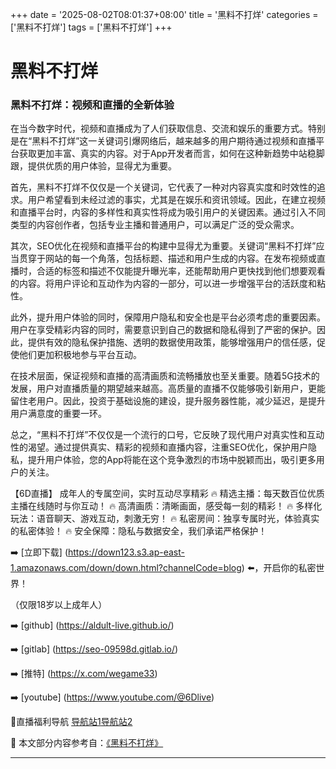 +++
date = '2025-08-02T08:01:37+08:00'
title = '黑料不打烊'
categories = ['黑料不打烊']
tags = ['黑料不打烊']
+++

# 黑料不打烊

### 黑料不打烊：视频和直播的全新体验

在当今数字时代，视频和直播成为了人们获取信息、交流和娱乐的重要方式。特别是在“黑料不打烊”这一关键词引爆网络后，越来越多的用户期待通过视频和直播平台获取更加丰富、真实的内容。对于App开发者而言，如何在这种新趋势中站稳脚跟，提供优质的用户体验，显得尤为重要。

首先，黑料不打烊不仅仅是一个关键词，它代表了一种对内容真实度和时效性的追求。用户希望看到未经过滤的事实，尤其是在娱乐和资讯领域。因此，在建立视频和直播平台时，内容的多样性和真实性将成为吸引用户的关键因素。通过引入不同类型的内容创作者，包括专业主播和普通用户，可以满足广泛的受众需求。

其次，SEO优化在视频和直播平台的构建中显得尤为重要。关键词“黑料不打烊”应当贯穿于网站的每一个角落，包括标题、描述和用户生成的内容。在发布视频或直播时，合适的标签和描述不仅能提升曝光率，还能帮助用户更快找到他们想要观看的内容。将用户评论和互动作为内容的一部分，可以进一步增强平台的活跃度和粘性。

此外，提升用户体验的同时，保障用户隐私和安全也是平台必须考虑的重要因素。用户在享受精彩内容的同时，需要意识到自己的数据和隐私得到了严密的保护。因此，提供有效的隐私保护措施、透明的数据使用政策，能够增强用户的信任感，促使他们更加积极地参与平台互动。

在技术层面，保证视频和直播的高清画质和流畅播放也至关重要。随着5G技术的发展，用户对直播质量的期望越来越高。高质量的直播不仅能够吸引新用户，更能留住老用户。因此，投资于基础设施的建设，提升服务器性能，减少延迟，是提升用户满意度的重要一环。

总之，“黑料不打烊”不仅仅是一个流行的口号，它反映了现代用户对真实性和互动性的渴望。通过提供真实、精彩的视频和直播内容，注重SEO优化，保护用户隐私，提升用户体验，您的App将能在这个竞争激烈的市场中脱颖而出，吸引更多用户的关注。

【6D直播】
成年人的专属空间，实时互动尽享精彩
🔥 精选主播：每天数百位优质主播在线随时与你互动！
🔥 高清画质：清晰画面，感受每一刻的精彩！
🔥 多样化玩法：语音聊天、游戏互动，刺激无穷！
🔥 私密房间：独享专属时光，体验真实的私密体验！
🔥 安全保障：隐私与数据安全，我们承诺严格保护！

➡️ [立即下载] (https://down123.s3.ap-east-1.amazonaws.com/down/down.html?channelCode=blog) ⬅️，开启你的私密世界！

（仅限18岁以上成年人）

➡️ [github] (https://aldult-live.github.io/)

➡️ [gitlab] (https://seo-09598d.gitlab.io/)

➡️ [推特] (https://x.com/wegame33)

➡️ [youtube] (https://www.youtube.com/@6Dlive)

🔞直播福利导航 [导航站1](https://webstack-86085a.gitlab.io/)[导航站2](https://onlygit123-2.github.io/)


📘 本文部分内容参考自：[《黑料不打烊》](https://github.com/wsdh25/wsdh)

---
